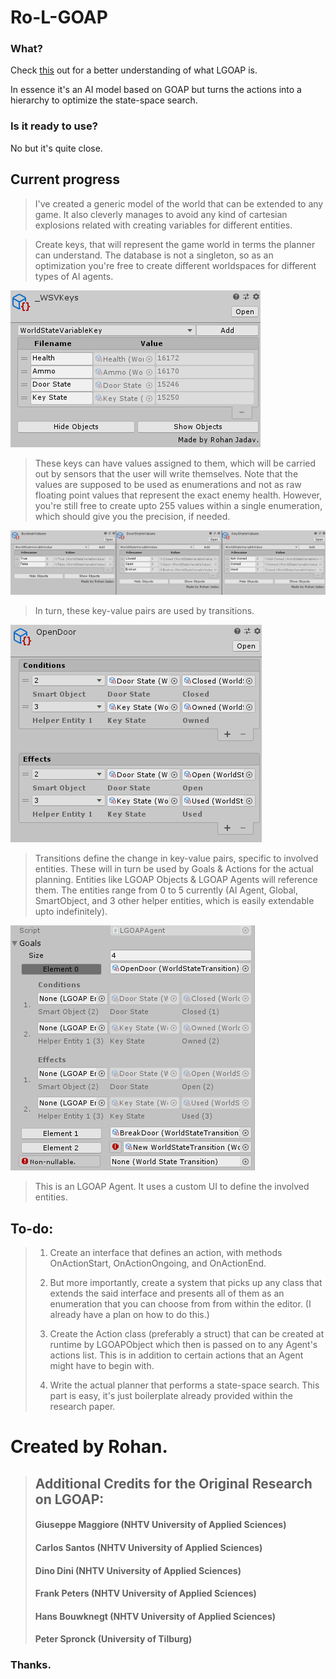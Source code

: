 
# Ro-L-GOAP

### What?

Check [this](https://twitter.com/aigamedev/status/774190580410814464) out for a better understanding of what LGOAP is.

In essence it's an AI model based on GOAP but turns the actions into a hierarchy to optimize the state-space search.

### Is it ready to use?

No but it's quite close.

## Current progress

> I've created a generic model of the world that can be extended to any game. It also cleverly manages to avoid any kind of cartesian explosions related with creating variables for different entities.

>Create keys, that will represent the game world in terms the planner can understand. The database is not a singleton, so as an optimization you're free to create different worldspaces for different types of AI agents.

![IMAGEPLACEHOLDER - keys](images~/0.png)

>These keys can have values assigned to them, which will be carried out by sensors that the user will write themselves.
>Note that the values are supposed to be used as enumerations and not as raw floating point values that represent the exact enemy health.
>However, you're still free to create upto 255 values within a single enumeration, which should give you the precision, if needed.

![IMAGEPLACEHOLDER - values](images~/1.png)

>In turn, these key-value pairs are used by transitions.

![IMAGEPLACEHOLDER - transitions](images~/2.png)

>Transitions define the change in key-value pairs, specific to involved entities. These will in turn be used by Goals & Actions for the actual planning. Entities like LGOAP Objects & LGOAP Agents will reference them.
>The entities range from 0 to 5 currently (AI Agent, Global, SmartObject, and 3 other helper entities, which is easily extendable upto indefinitely).

![IMAGEPLACEHOLDER - LGOAPAgent](images~/3.png)

>This is an LGOAP Agent. It uses a custom UI to define the involved entities.

## To-do:

>1. Create an interface that defines an action, with methods OnActionStart, OnActionOngoing, and OnActionEnd.
>
>2. But more importantly, create a system that picks up any class that extends the said interface and presents all of them as an enumeration that you can choose from from within the editor.
>(I already have a plan on how to do this.)
>
>3. Create the Action class (preferably a struct) that can be created at runtime by LGOAPObject which then is passed on to any Agent's actions list. This is in addition to certain actions that an Agent might have to begin with.
>
>4. Write the actual planner that performs a state-space search. This part is easy, it's just boilerplate already provided within the research paper.


# Created by Rohan.

>## Additional Credits for the Original Research on LGOAP:
>
>#### Giuseppe Maggiore (NHTV University of Applied Sciences)
>#### Carlos Santos (NHTV University of Applied Sciences)
>#### Dino Dini (NHTV University of Applied Sciences)
>#### Frank Peters (NHTV University of Applied Sciences)
>#### Hans Bouwknegt (NHTV University of Applied Sciences)
>#### Peter Spronck (University of Tilburg)

### Thanks.